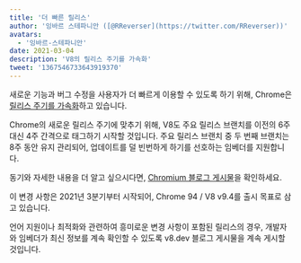 ```yaml
---
title: '더 빠른 릴리스'
author: '잉바르 스테파니안 ([@RReverser](https://twitter.com/RReverser))'
avatars:
  - '잉바르-스테파니안'
date: 2021-03-04
description: 'V8의 릴리스 주기를 가속화'
tweet: '1367546733643919370'
---
```

새로운 기능과 버그 수정을 사용자가 더 빠르게 이용할 수 있도록 하기 위해, Chrome은 [릴리스 주기를 가속화](https://developer.chrome.com/blog/faster-release-cycle/)하고 있습니다.

Chrome의 새로운 릴리스 주기에 맞추기 위해, V8도 주요 릴리스 브랜치를 이전의 6주 대신 4주 간격으로 태그하기 시작할 것입니다. 주요 릴리스 브랜치 중 두 번째 브랜치는 8주 동안 유지 관리되어, 업데이트를 덜 빈번하게 하기를 선호하는 임베더를 지원합니다.

<!--truncate-->
동기와 자세한 내용을 더 알고 싶으시다면, [Chromium 블로그 게시물](https://blog.chromium.org/2021/03/speeding-up-release-cycle.html)을 확인하세요.

이 변경 사항은 2021년 3분기부터 시작되어, Chrome 94 / V8 v9.4를 출시 목표로 삼고 있습니다.

언어 지원이나 최적화와 관련하여 흥미로운 변경 사항이 포함된 릴리스의 경우, 개발자와 임베더가 최신 정보를 계속 확인할 수 있도록 v8.dev 블로그 게시물을 계속 게시할 것입니다.
